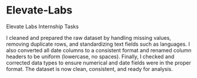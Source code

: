 # Elevate-Labs
Elevate Labs Internship Tasks 

I cleaned and prepared the raw dataset by handling missing values, removing duplicate rows, and standardizing text fields such as languages. I also converted all date columns to a consistent format and renamed column headers to be uniform (lowercase, no spaces). Finally, I checked and corrected data types to ensure numerical and date fields were in the proper format. The dataset is now clean, consistent, and ready for analysis.
